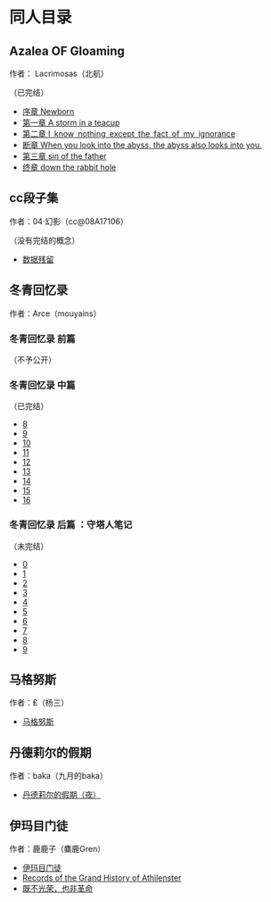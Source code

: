 # 同人目录

## Azalea OF Gloaming  
作者： Lacrimosas（北航）

（已完结）

* [序章 Newborn](./Azalea%20OF%20Gloaming/Azalea_OF_Gloaming_0.md)
* [第一章 A storm in a teacup](./Azalea%20OF%20Gloaming/Azalea_OF_Gloaming_1.md)
* [第二章 I know nothing except the fact of my ignorance](./Azalea%20OF%20Gloaming/Azalea_OF_Gloaming_2.md)
* [断章 When you look into the abyss, the abyss also looks into you.](./Azalea%20OF%20Gloaming/Azalea_OF_Gloaming_2+i.md)
* [第三章  sin of the father](./Azalea%20OF%20Gloaming/Azalea_OF_Gloaming_3.md)
* [终章 down the rabbit hole](./Azalea%20OF%20Gloaming/Azalea_OF_Gloaming_3+i.md)

## cc段子集
作者：04·幻影（cc@08A17106）

（没有完结的概念）

* [数据残留](./cc段子集/艾尔文1-04.md)


## 冬青回忆录
作者：Arce（mouyains）

### 冬青回忆录 前篇
（不予公开）

### 冬青回忆录 中篇
（已完结）
* [8](./冬青回忆录/冬青回忆录08.md)
* [9](./冬青回忆录/冬青回忆录09.md)
* [10](./冬青回忆录/冬青回忆录10.md)
* [11](./冬青回忆录/冬青回忆录11.md)
* [12](./冬青回忆录/冬青回忆录12.md)
* [13](./冬青回忆录/冬青回忆录13.md)
* [14](./冬青回忆录/冬青回忆录14.md)
* [15](./冬青回忆录/冬青回忆录15.md)
* [16](./冬青回忆录/冬青回忆录16.md)
  
### 冬青回忆录 后篇 ：守塔人笔记
（未完结）

* [0](./冬青回忆录/守塔人笔记00.md)
* [1](./冬青回忆录/守塔人笔记01.md)
* [2](./冬青回忆录/守塔人笔记02.md)
* [3](./冬青回忆录/守塔人笔记03.md)
* [4](./冬青回忆录/守塔人笔记04.md)
* [5](./冬青回忆录/守塔人笔记05.md)
* [6](./冬青回忆录/守塔人笔记06.md)
* [7](./冬青回忆录/守塔人笔记07.md)
* [8](./冬青回忆录/守塔人笔记08.md)
* [9](./冬青回忆录/守塔人笔记09.md)

## 马格努斯

作者：₤（杨三）

* [马格努斯](./短篇/马格努斯.md)

## 丹德莉尔的假期

作者：baka（九月的baka）

* [丹德莉尔的假期（夜）](./短篇/丹德莉尔的假期.md)

## 伊玛目门徒

作者：鹿鹿子（麋鹿Gren）

* [伊玛目门徒](./短篇/伊玛目门徒.md)
* [Records of the Grand History of Athilenster](./短篇/Kagemia.md)
* [既不光荣，也非革命](./短篇/既不光荣也非革命.md)